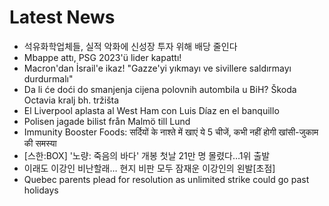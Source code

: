 # Latest News
-  석유화학업체들, 실적 악화에 신성장 투자 위해 배당 줄인다
-  Mbappe attı, PSG 2023'ü lider kapattı!
-  Macron'dan İsrail'e ikaz! "Gazze'yi yıkmayı ve sivillere saldırmayı durdurmalı"
-  Da li će doći do smanjenja cijena polovnih autombila u BiH? Škoda Octavia kralj bh. tržišta
-  El Liverpool aplasta al West Ham con Luis Díaz en el banquillo
-  Polisen jagade bilist från Malmö till Lund
-  Immunity Booster Foods: सर्दियों के नाश्ते में खाएं ये 5 चीजें, कभी नहीं होगी खांसी-जुकाम की समस्या
-  [스한:BOX] '노량: 죽음의 바다' 개봉 첫날 21만 명 몰렸다…1위 출발
-  이래도 이강인 비난할래… 현지 비판 모두 잠재운 이강인의 왼발[초점]
-  Quebec parents plead for resolution as unlimited strike could go past holidays
